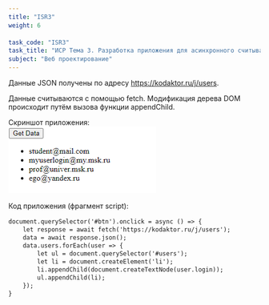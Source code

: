 ```yaml
---
title: "ISR3"
weight: 6

task_code: "ISR3"
task_title: "ИСР Тема 3. Разработка приложения для асинхронного считывания данных из JSON и вывода в веб-документ путём нативной модификации дерева DOM"
subject: "Веб проектирование"
---
```


Данные JSON получены по адресу https://kodaktor.ru/j/users.

Данные считываются с помощью fetch. Модификация дерева DOM происходит путём вызова функции appendChild.

Скриншот приложения:  
![Скриншот приложения](/web/webp/isr/images/task-3.png)

Код приложения (фрагмент script):

```
document.querySelector('#btn').onclick = async () => {
    let response = await fetch('https://kodaktor.ru/j/users');
    data = await response.json();
    data.users.forEach(user => {
        let ul = document.querySelector('#users');
        let li = document.createElement('li');
        li.appendChild(document.createTextNode(user.login));
        ul.appendChild(li);
    });
}
```